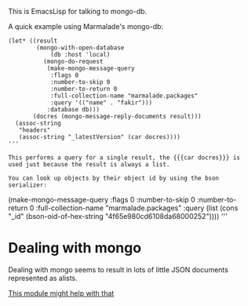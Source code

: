 This is EmacsLisp for talking to mongo-db.

A quick example using Marmalade's mongo-db:

```
(let* ((result
        (mongo-with-open-database
            (db :host 'local)
          (mongo-do-request
           (make-mongo-message-query
            :flags 0
            :number-to-skip 0
            :number-to-return 0
            :full-collection-name "marmalade.packages"
            :query '(("name" . "fakir")))
           :database db)))
       (docres (mongo-message-reply-documents result)))
  (assoc-string
   "headers"
   (assoc-string "_latestVersion" (car docres))))
'''

This performs a query for a single result, the {{{car docres}}} is
used just because the result is always a list.

You can look up objects by their object id by using the bson serializer:

```
(make-mongo-message-query
 :flags 0
 :number-to-skip 0
 :number-to-return 0
 :full-collection-name "marmalade.packages"
 :query (list (cons "_id" (bson-oid-of-hex-string "4f65e980cd6108da68000252"))))
'''

Dealing with mongo
==================

Dealing with mongo seems to result in lots of little JSON documents
represented as alists.

[This module might help with that](https://github.com/nicferrier/emacs-dotaccess)
